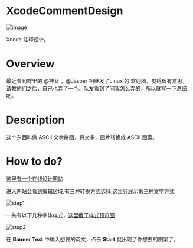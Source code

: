 # XcodeCommentDesign
![image](https://github.com/devtofu/XcodeCommentDesign/blob/master/images/screenshot.jpg?raw=true)

Xcode 注释设计。
# Overview

最近看到群里的 @神父 ，@Jasper 相继发了Linux 的 欢迎图，觉得很有意思，请教他们之后，自己也弄了一个。队友看到了问我怎么弄的，所以就写一下总结吧。

# Description
这个东西叫做 ASCII 文字拼图，将文字，图片转换成 ASCII 图案。

# How to do?

[这里有一个在线设计网站](http://www.ascii-art-generator.org/) 

进入网站会看到编辑区域,有三种转换方式选择,这里只展示第三种文字方式

![step1](https://github.com/devtofu/XcodeCommentDesign/blob/master/images/step1.png?raw=true)


一共有以下几种字体样式，[这里截了样式预览图](https://github.com/devtofu/XcodeCommentDesign/tree/master/Preview)

![step2](https://github.com/devtofu/XcodeCommentDesign/blob/master/images/step2.png?raw=true)

在 **Banner Text** 中输入想要的英文，点击 **Start** 就出现了你想要的图案了。
